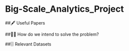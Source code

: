 # Big-Scale_Analytics_Project
##🖋 Useful Papers 

##👩‍💻 How do we intend to solve the problem?

##🗄 Relevant Datasets
